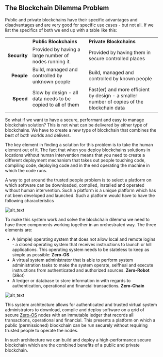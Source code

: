 ## The Blockchain Dilemma Problem

Public and private blockchains have their specific advantages and disadvantages and are very good for specific use cases - but not all.  If we list the specifics of both we end up with a table like this:


<table >
  <tr>
   <td>
   </td>
   <td><strong>Public Blockchains</strong>
   </td>
   <td><strong>Private Blockchains</strong>
   </td>
  </tr>
  <tr>
   <td><p style="text-align: right">
<strong>Security</strong></p>

   </td>
   <td>Provided by having a large number of nodes running it.
   </td>
   <td>Provided by having them in secure controlled places
   </td>
  </tr>
  <tr>
   <td><p style="text-align: right">
<strong>People</strong></p>

   </td>
   <td>Build, managed and controlled by unknown people
   </td>
   <td>Build, managed and controlled by known people
   </td>
  </tr>
  <tr>
   <td><p style="text-align: right">
<strong>Speed</strong></p>

   </td>
   <td>Slow by design - all data needs to be copied to all of them
   </td>
   <td>Fast(er) and  more efficient by design - a smaller number of copies of the blockchain data
   </td>
  </tr>
</table>


So what if we want to have a secure, performant and easy to manage blockchain solution?  This is not what can be delivered by either type of blockchains.  We have to create a new type of blockchain that combines the best of both worlds and delivers.

The key element in finding a solution for this problem is to take the human element out of it.  The fact that when you deploy blockchains solutions in locations without human intervention means that you need to create a different deployment mechanism that takes out people touching code, compiling code, deploying code and in the end operating the machine in which the code runs.

A way to get around the trusted people problem is to select a platform on which software can be downloaded, compiled, installed and operated without human intervention.  Such a platform is a unique platform which has not been developed and launched. Such a platform would have to have the following characteristics



![alt_text](threefold__tf_tech_approach.png  )


To make this system work and solve the blockchain dilemma we need to have three components working together in an orchestrated way.  The three elements are:



*   A (simple) operating system that does not allow local and remote logins - a closed operating system that receives instructions to launch or kill applications.  This operating system  needs to be stateless to keep as simple as possible: **Zero-OS**
*   A virtual system administrator that is able to perform system administration tasks to make the system operate, selfheal and execute instructions from authenticated and authorized sources.  **Zero-Robot** (3Bot)
*   A ledger or database to store information in with regards to authentication, operational and financial transactions. **Zero-Chain**


![alt_text](threefold__blocks.png  )



This system architecture allows for authenticated and trusted virtual system administrators to download, compile and deploy software on a grid of secure [Zero-OS](threefold__zos) nodes with an immutable ledger that records all transactions, operational and financial.   This presents a platform on which a public (permissioned) blockchain can be run securely without requiring trusted people to operate the nodes.   

In such architecture we can build and deploy a high-performance secure blockchain which are the combined benefits of a public and private blockchain.
